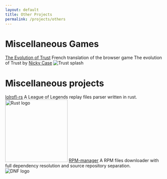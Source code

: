 ```yaml
---
layout: default
title: Other Projects
permalink: /projects/others
---
```


# Miscellaneous Games

<dyntable>
    <cell>
        <a href="https://ayowel.github.io/trust/" target="_blank"><heading>The Evolution of Trust</heading></a>
        French translation of the browser game The evolution of Trust by <a href="https://github.com/ncase/">Nicky Case</a>
        <img title="Trust splash" style="max-width: 100%;" src="https://i.imgur.com/kde760y.png" />
    </cell>
</dyntable>

# Miscellaneous projects

<dyntable>
    <cell>
        <a href="https://github.com/Ayowel/lolrofl-rs" target="_blank"><heading>lolrofl-rs</heading></a>
        A League of Legends replay files parser written in rust. <br />
        <img title="Rust logo" style="height: 200px" src="{{ "/assets/images/logos/rust.svg" | prepend: site.baseurl | prepend: site.url }}">
    </cell><cell>
        <a href="https://github.com/Ayowel/rpm-manager" target="_blank"><heading>RPM-manager</heading></a>
        A RPM files downloader with full dependency resolution and source repository separation. <br />
        <img title="DNF logo" src="{{ "/assets/images/logos/dnf.svg" | prepend: site.baseurl | prepend: site.url }}">
    </cell>
</dyntable>
